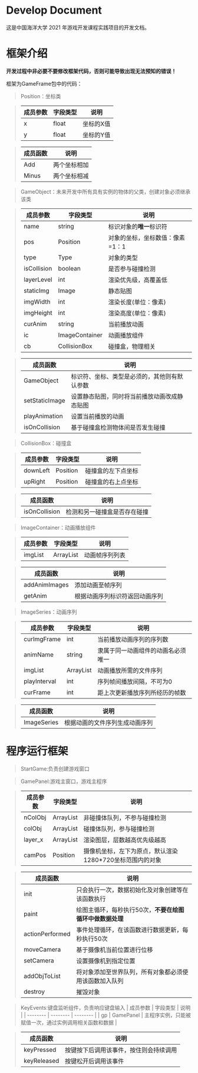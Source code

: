 # Develop Document

这是中国海洋大学 2021 年游戏开发课程实践项目的开发文档。

# 框架介绍

**开发过程中非必要不要修改框架代码，否则可能导致出现无法预知的错误！**

框架为GameFrame包中的代码：
> Position：坐标类

> | 成员参数 | 字段类型 | 说明     |
> | -------- | -------- | -------- |
> | x     | float   | 坐标的X值  |
> | y      | float | 坐标的Y值 |

> | 成员函数 |说明     |
> | -------- | -------- |
> | Add        | 两个坐标相加 |
> | Minus | 两个坐标相减 |

> GameObject：未来开发中所有具有实例的物体的父类，创建对象必须继承该类

> | 成员参数 | 字段类型 | 说明     |
> | -------- | -------- | -------- |
> | name     | string   | 标识对象的**唯一**标识符   |
> | pos      | Position | 对象的坐标，坐标数值：像素=1：1 |
> | type     | Type     | 对象的类型 |
> | isCollision     | boolean     | 是否参与碰撞检测 |
> | layerLevel     | int     | 渲染优先级，高覆盖低 |
> | staticImg     | Image     | 静态贴图 |
> | imgWidth     | int     | 渲染长度(单位：像素) |
> | imgHeight     | int     | 渲染高度(单位：像素) |
> | curAnim     | string     | 当前播放动画 |
> | ic     | ImageContainer     | 动画播放组件 |
> | cb     | CollisionBox     | 碰撞盒，物理相关 |

> | 成员函数 |说明     |
> | -------- | -------- |
> | GameObject        | 标识符、坐标、类型是必须的，其他则有默认参数 |
> | setStaticImage | 设置静态贴图，同时将当前播放动画改成静态贴图|
> | playAnimation   | 设置当前播放的动画 |
> | isOnCollision   | 基于碰撞盒检测物体间是否发生碰撞 |

> CollisionBox：碰撞盒

> | 成员参数 | 字段类型 | 说明 |
> | -------- | -------- | -------- |
> | downLeft | Position   | 碰撞盒的左下点坐标 |
> | upRight  | Position   | 碰撞盒的右上点坐标 |

> | 成员函数 |说明     |
> | -------- | -------- |
> | isOnCollision | 检测和另一碰撞盒是否存在碰撞 |

> ImageContainer：动画播放组件

> | 成员参数 | 字段类型 | 说明     |
> | -------- | -------- | -------- |
> | imgList     | ArrayList<ImageSeries>   | 动画帧序列列表 |

> | 成员函数 |说明     |
> | -------- | -------- |
> | addAnimImages | 添加动画至帧序列 |
> | getAnim | 根据动画序列标识符返回动画序列 |

> ImageSeries：动画序列

> | 成员参数 | 字段类型 | 说明     |
> | -------- | -------- | -------- |
> | curImgFrame | int | 当前播放动画序列的序列数 |
> | animName    | string | 隶属于同一动画组件的动画名必须唯一 |
> | imgList     | ArrayList<Image> | 动画播放所需的文件序列 |
> | playInterval     | int | 序列帧间播放间隔，不可为0 |
> | curFrame     | int | 距上次更新播放序列所经历的帧数 |

> | 成员函数 |说明     |
> | -------- | -------- |
> | ImageSeries | 根据动画的文件序列生成动画序列 |

  # 程序运行框架
  
  >StartGame:负责创建游戏窗口
  
  >GamePanel:游戏主窗口，游戏主程序
  
 > | 成员参数 | 字段类型 | 说明     |
 > | -------- | -------- | -------- |
 > | nColObj | ArrayList<GameObject> | 非碰撞体队列，不参与碰撞检测 |
 > | colObj    | ArrayList<GameObject> | 碰撞体队列，参与碰撞检测 |
 > | layer_x     | ArrayList<GameObject> | 渲染图层，层数越高优先级越高 |
 > | camPos     | Position | 摄像机坐标，左下为原点，默认渲染1280*720坐标范围内的对象 |

 > | 成员函数 |说明     |
 > | -------- | -------- |
 > | init | 只会执行一次，数据初始化及对象创建等在该函数执行 |
 > | paint | 绘图主循环，每秒执行50次，**不要在绘图循环中做数据处理** |
 > | actionPerformed | 事件处理循环，在该函数进行数据更新，每秒执行50次 |
 > | moveCamera | 基于摄像机当前位置进行位移 |
 > | setCamera | 设置摄像机到指定位置 |
 > | addObjToList | 将对象添加至世界队列，所有对象都必须使用该函数加入队列 |
 > | destroy | 摧毁对象 |
  
  >KeyEvents:键盘监听组件，负责响应键盘输入
  > | 成员参数 | 字段类型 | 说明     |
  > | -------- | -------- | -------- |
  > | gp | GamePanel | 主程序实例，只能被赋值一次，通过实例调用相关函数和数据 |
  
  > | 成员函数 |说明     |
 > | -------- | -------- |
 > | keyPressed | 按键按下后调用该事件，按住则会持续调用 |
 > | keyReleased | 按键松开后调用该事件 |
